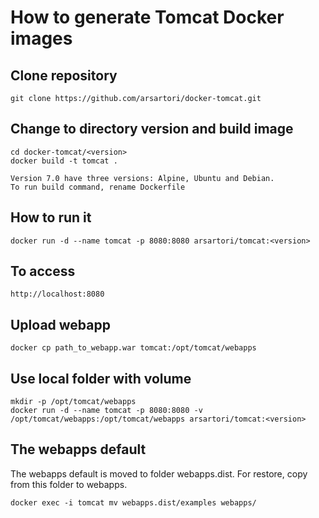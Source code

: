 # How to generate Tomcat Docker images 

## Clone repository
```
git clone https://github.com/arsartori/docker-tomcat.git
```

## Change to directory version and build image
```
cd docker-tomcat/<version>
docker build -t tomcat .  

Version 7.0 have three versions: Alpine, Ubuntu and Debian.  
To run build command, rename Dockerfile
```

## How to run it

```
docker run -d --name tomcat -p 8080:8080 arsartori/tomcat:<version>
```

## To access

```
http://localhost:8080
```

## Upload webapp

```
docker cp path_to_webapp.war tomcat:/opt/tomcat/webapps
```

## Use local folder with volume

```
mkdir -p /opt/tomcat/webapps
docker run -d --name tomcat -p 8080:8080 -v /opt/tomcat/webapps:/opt/tomcat/webapps arsartori/tomcat:<version>
```

## The webapps default
The webapps default is moved to folder webapps.dist. For restore, copy from this folder to webapps.
```
docker exec -i tomcat mv webapps.dist/examples webapps/
```
